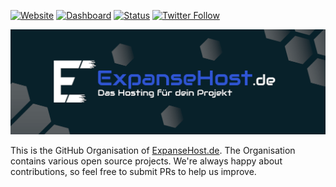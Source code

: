 [![Website](https://img.shields.io/website?label=expansehost.de&style=for-the-badge&url=https%3A%2F%2Fexpansehost.de)](https://expansehost.de)
[![Dashboard](https://img.shields.io/website?label=cp.expansehost.de&style=for-the-badge&url=https%3A%2F%2Fcp.expansehost.de)](https://cp.expansehost.de)
[![Status](https://img.shields.io/website?label=status.expansehost.de&style=for-the-badge&url=https%3A%2F%2Fstatus.expansehost.de)](https://status.expansehost.de)
[![Twitter Follow](https://img.shields.io/twitter/follow/expansehost?color=1DA1F2&logo=twitter&style=for-the-badge)](https://twitter.com/intent/follow?original_referer=https%3A%2F%2Fgithub.com%2Fexpansehost&screen_name=expansehost)

<!-- Images -->
[header]: https://raw.githubusercontent.com/ExpanseHost/.github/main/assets/images/header.png

<!-- Links -->
[website]: https://expansehost.de

<!-- Start of README -->
![header]

This is the GitHub Organisation of [ExpanseHost.de][website].
The Organisation contains various open source projects. We're always happy about contributions, so feel free to submit PRs to help us improve.
